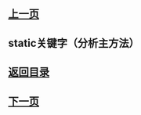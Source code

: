 ## [上一页](course44)

##  static关键字（分析主方法）




## [返回目录](https://wuchengcheng110120.github.io/learnJava)
## [下一页](course46)
